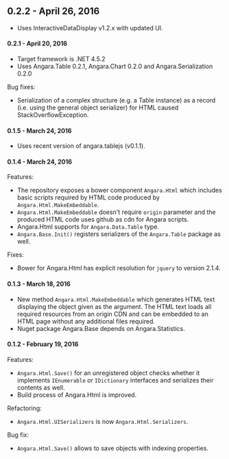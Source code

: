 ## 0.2.2 - April 26, 2016

* Uses InteractiveDataDisplay v1.2.x with updated UI.

#### 0.2.1 - April 20, 2016

* Target framework is .NET 4.5.2
* Uses Angara.Table 0.2.1, Angara.Chart 0.2.0 and Angara.Serialization 0.2.0

Bug fixes:
* Serialization of a complex structure (e.g. a Table instance) as a record (i.e. using the general object serializer) for HTML caused StackOverflowException.

#### 0.1.5 - March 24, 2016

* Uses recent version of angara.tablejs (v0.1.1).

#### 0.1.4 - March 24, 2016

Features:
* The repository exposes a bower component `Angara.Html` which includes basic scripts
required by HTML code produced by `Angara.Html.MakeEmbeddable`. 
* `Angara.Html.MakeEmbeddable` doesn't require `origin` parameter and the produced HTML code 
uses github as cdn for Angara scripts. 
* Angara.Html supports for `Angara.Data.Table` type.
* `Angara.Base.Init()` registers serializers of the `Angara.Table` package as well.

Fixes:
* Bower for Angara.Html has explicit resolution for `jquery` to version 2.1.4.

#### 0.1.3 - March 18, 2016

* New method `Angara.Html.MakeEmbeddable` which generates HTML text displaying the object given
as the argument. The HTML text loads all required resources from an origin CDN and can be
embedded to an HTML page without any additional files required.
* Nuget package Angara.Base depends on Angara.Statistics.

#### 0.1.2 - February 19, 2016

Features:
* `Angara.Html.Save()` for an unregistered object checks whether it implements `IEnumerable` or `IDictionary` interfaces and serializes their contents as well.
* Build process of Angara.Html is improved. 

Refactoring:
* `Angara.Html.UISerializers` is now `Angara.Html.Serializers`.

Bug fix:
* `Angara.Html.Save()` allows to save objects with indexing properties.